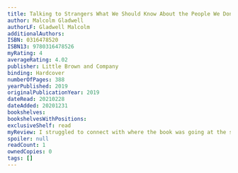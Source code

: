 ```yaml
---
title: Talking to Strangers What We Should Know About the People We Don’t Know
author: Malcolm Gladwell
authorLF: Gladwell Malcolm
additionalAuthors: 
ISBN: 0316478520
ISBN13: 9780316478526
myRating: 4
averageRating: 4.02
publisher: Little Brown and Company
binding: Hardcover
numberOfPages: 388
yearPublished: 2019
originalPublicationYear: 2019
dateRead: 20210228
dateAdded: 20201231
bookshelves: 
bookshelvesWithPositions: 
exclusiveShelf: read
myReview: I struggled to connect with where the book was going at the start so as a result I put it away for a while Then when I picked it up today I immediately caught on and read it through I was captivated the whole way As always Malcolm Gladwells analysis is always captivating and really thought provoking whether you agree with it or not It not only changed the way I view my interactions and perspectives about strangers but also made me reflect on my own personal biases Ill definitely carry these ideas with me and think about them more At the end I really enjoyed this book
spoiler: null
readCount: 1
ownedCopies: 0
tags: []
---
```


